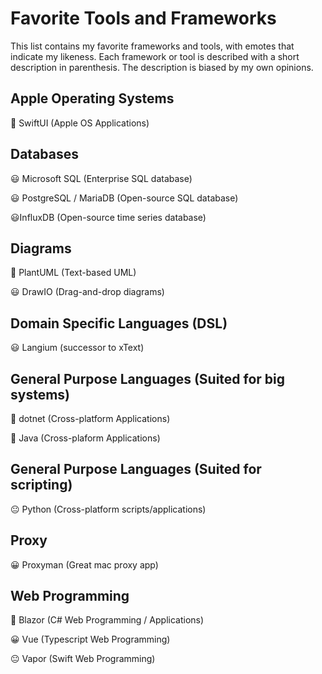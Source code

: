 # Favorite Tools and Frameworks

This list contains my favorite frameworks and tools, with emotes that indicate my likeness. Each framework or tool is described with a short description in parenthesis. The description is biased by my own opinions.

## Apple Operating Systems

🤩 SwiftUI (Apple OS Applications)

## Databases

😃 Microsoft SQL (Enterprise SQL database)

😃 PostgreSQL / MariaDB (Open-source SQL database)

😃InfluxDB (Open-source time series database)

## Diagrams

🤩 PlantUML (Text-based UML)

😃 DrawIO (Drag-and-drop diagrams)

## Domain Specific Languages (DSL)

😃 Langium (successor to xText)

## General Purpose Languages (Suited for big systems)

🤩 dotnet (Cross-platform Applications)

🙂 Java (Cross-plaform Applications)

## General Purpose Languages (Suited for scripting)

😐 Python (Cross-platform scripts/applications)

## Proxy

😀 Proxyman (Great mac proxy app)

## Web Programming

🤩 Blazor (C# Web Programming / Applications)

😀 Vue (Typescript Web Programming)

😐 Vapor (Swift Web Programming)


